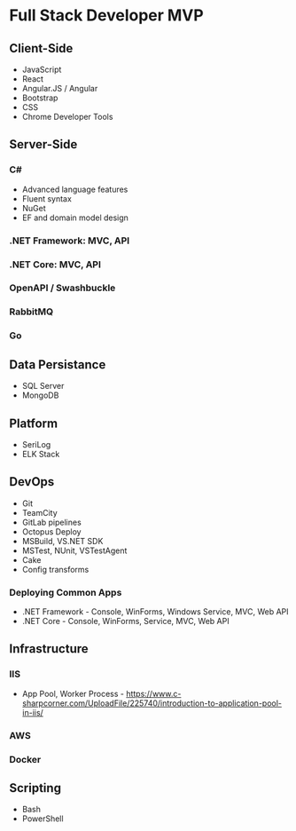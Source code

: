 # Full Stack Developer MVP

## Client-Side
- JavaScript
- React
- Angular.JS / Angular
- Bootstrap
- CSS
- Chrome Developer Tools

## Server-Side
### C#
- Advanced language features
- Fluent syntax
- NuGet
- EF and domain model design

### .NET Framework: MVC, API
### .NET Core: MVC, API
### OpenAPI / Swashbuckle
### RabbitMQ
### Go

## Data Persistance
- SQL Server
- MongoDB

## Platform
- SeriLog
- ELK Stack

## DevOps
- Git
- TeamCity
- GitLab pipelines
- Octopus Deploy
- MSBuild, VS.NET SDK
- MSTest, NUnit, VSTestAgent
- Cake
- Config transforms
### Deploying Common Apps
- .NET Framework - Console, WinForms, Windows Service, MVC, Web API
- .NET Core - Console, WinForms, Service, MVC, Web API

## Infrastructure
### IIS
- App Pool, Worker Process - https://www.c-sharpcorner.com/UploadFile/225740/introduction-to-application-pool-in-iis/

### AWS
### Docker

## Scripting
- Bash
- PowerShell
